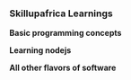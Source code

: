 ### Skillupafrica Learnings

**Basic programming concepts**

**Learning nodejs**

**All other flavors of software**
